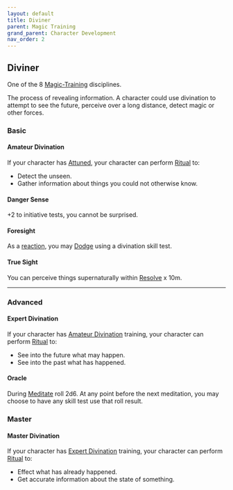 ```yaml
---
layout: default
title: Diviner
parent: Magic Training
grand_parent: Character Development
nav_order: 2
---
```

## Diviner
One of the 8 [Magic-Training](Magic-Training) disciplines.

The process of revealing information. A character could use divination to attempt to see the future, perceive over a long distance, detect magic or other forces.

### Basic
#### Amateur Divination
If your character has [Attuned](Magic-Training#Attuned), your character can perform [Ritual](Ritual) to:
* Detect the unseen.
* Gather information about things you could not otherwise know.

#### Danger Sense
+2 to initiative tests, you cannot be surprised.

#### Foresight
As a [reaction](Combat#Reacting%20to%20Attacks), you may [Dodge](Combat#Dodge) using a divination skill test.

#### True Sight
You can perceive things supernaturally within [Resolve](Resolve) x 10m.

---
### Advanced
#### Expert Divination
If your character has [Amateur Divination](#Amateur%20Divination) training, your character can perform [Ritual](Ritual) to:
* See into the future what may happen.
* See into the past what has happened.

#### Oracle
During [Meditate](Activities#Meditate) roll 2d6. At any point before the next meditation, you may choose to have any skill test use that roll result.

### Master

#### Master Divination
If your character has [Expert Divination](#Expert%20Divination) training, your character can perform [Ritual](Ritual) to:
* Effect what has already happened.
* Get accurate information about the state of something.